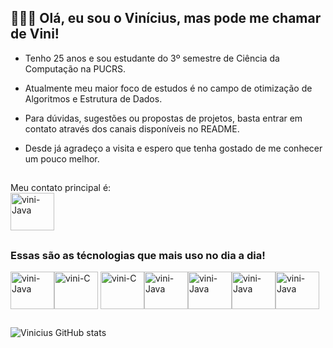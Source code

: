 ## 🙋🏻‍♂️ Olá, eu sou o Vinícius, mas pode me chamar de Vini! 

- Tenho 25 anos e sou estudante do 3º semestre de Ciência da Computação na PUCRS.

- Atualmente meu maior foco de estudos é no campo de otimização de Algoritmos e Estrutura de Dados. 

- Para dúvidas, sugestões ou propostas de projetos, basta entrar em contato através dos canais disponíveis no README.

- Desde já agradeço a visita e espero que tenha gostado de me conhecer um pouco melhor.


##

<div>
  Meu contato principal é: <br>
  <a href="https://www.linkedin.com/in/marcos-bertoni-80b391236/" target= "_blank"><img align="center" alt= "vini-Java" height= "60" width= "70"           src="https://cdn.jsdelivr.net/gh/devicons/devicon@latest/icons/linkedin/linkedin-original.svg" />
  </a>
</div>

##

### Essas são as técnologias que mais uso no dia a dia!

<img align="center" alt= "vini-Java" height= "60" width= "70"  src="https://cdn.jsdelivr.net/gh/devicons/devicon@latest/icons/java/java-original-wordmark.svg" /><img align="center" alt= "vini-C" height= "60" width= "70"   src="https://cdn.jsdelivr.net/gh/devicons/devicon@latest/icons/c/c-original.svg" /> <img align="center" alt= "vini-C" height= "60" width= "70" src="https://cdn.jsdelivr.net/gh/devicons/devicon@latest/icons/python/python-original.svg" /><img align="center" alt= "vini-Java" height= "60" width= "70"   src="https://cdn.jsdelivr.net/gh/devicons/devicon@latest/icons/javascript/javascript-original.svg" /><img align="center" alt= "vini-Java" height= "60" width= "70" src="https://cdn.jsdelivr.net/gh/devicons/devicon@latest/icons/azuresqldatabase/azuresqldatabase-original.svg" /><img align="center" alt= "vini-Java" height= "60" width= "70"  src="https://cdn.jsdelivr.net/gh/devicons/devicon@latest/icons/html5/html5-original.svg" /><img align="center" alt= "vini-Java" height= "60" width= "70"  src="https://cdn.jsdelivr.net/gh/devicons/devicon@latest/icons/css3/css3-original.svg" />


##


          
          




![Vinicius GitHub stats](https://github-readme-stats.vercel.app/api?username=ViniciusBertonii&show_icons=true&theme=radical)




